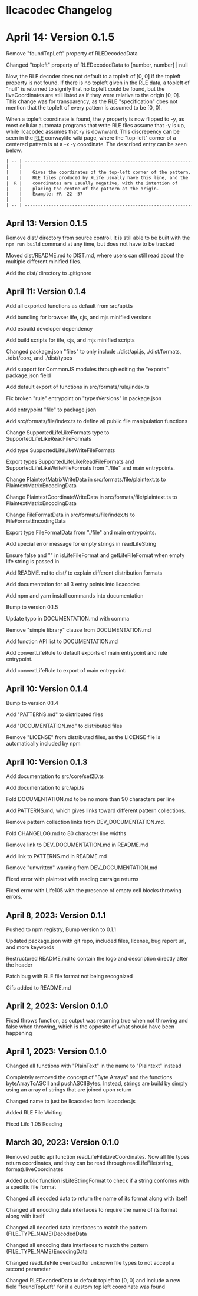 
# llcacodec Changelog

# April 14: Version 0.1.5

Remove "foundTopLeft" property of RLEDecodedData

Changed "topleft" property of RLEDecodedData to [number, number] | null

Now, the RLE decoder does not default to a topleft of [0, 0] if the topleft
property is not found. If there is no topleft given in the RLE data, a topleft
of "null" is returned to signify that no topleft could be found, but the
liveCoordinates are still listed as if they were relative to the origin [0, 0].
This change was for transparency, as the RLE "specification" does not mention
that the topleft of every pattern is assumed to be [0, 0].

When a topleft coordinate is found, the y property is now flipped to -y, as most
cellular automata programs that write RLE files assume that -y is up, while
llcacodec assumes that -y is downward. This discrepency can be seen in the
[RLE](https://conwaylife.com/wiki/Run_Length_Encoded) conwaylife wiki page,
where the "top-left" corner of a centered pattern
is at a -x -y coordinate. The described entry can be seen below.

```txt
| -- | ------------------------------------------------------------------- |  
|    |                                                                     |  
|    |    Gives the coordinates of the top-left corner of the pattern.     |  
|    |    RLE files produced by XLife usually have this line, and the      |  
|  R |    coordinates are usually negative, with the intention of          |  
|    |    placing the centre of the pattern at the origin.                 |  
|    |    Example: #R -22 -57                                              |  
|    |                                                                     |  
| -- | ------------------------------------------------------------------- |  
```

## April 13: Version 0.1.5

Remove dist/ directory from source control. It is still able to be built
with the ```npm run build``` command at any time, but does not have to be
tracked

Moved dist/README.md to DIST.md, where users can still read about the multiple
different minified files.

Add the dist/ directory to .gitignore

## April 11: Version 0.1.4

Add all exported functions as default from src/api.ts

Add bundling for browser iife, cjs, and mjs minified versions

Add esbuild developer dependency

Add build scripts for iife, cjs, and mjs minified scripts

Changed package.json "files" to only include ./dist/api.js, ./dist/formats,
./dist/core, and ./dist/types

Add support for CommonJS modules through editing the "exports"
package.json field

Add default export of functions in src/formats/rule/index.ts

Fix broken "rule" entrypoint on "typesVersions" in package.json

Add entrypoint "file" to package.json

Add src/formats/file/index.ts to define all public file manipulation functions

Change SupportedLifeLikeFormats type to SupportedLifeLikeReadFileFormats

Add type SupportedLifeLikeWriteFileFormats

Export types SupportedLifeLikeReadFileFormats and
SupportedLifeLikeWriteFileFormats from "./file" and main entrypoints.

Change PlaintextMatrixWriteData in src/formats/file/plaintext.ts
to PlaintextMatrixEncodingData

Change PlaintextCoordinateWriteData in src/formats/file/plaintext.ts
to PlaintextMatrixEncodingData

Change FileFormatData in src/formats/file/index.ts to FileFormatEncodingData

Export type FileFormatData from "./file" and main entrypoints.

Add special error message for empty strings in readLifeString

Ensure false and "" in isLifeFileFormat and getLifeFileFormat when empty
life string is passed in

Add README.md to dist/ to explain different distribution formats

Add documentation for all 3 entry points into llcacodec

Add npm and yarn install commands into documentation

Bump to version 0.1.5

Update typo in DOCUMENTATION.md with comma

Remove "simple library" clause from DOCUMENTATION.md

Add function API list to DOCUMENTATION.md

Add convertLifeRule to default exports of main entrypoint and rule entrypoint.

Add convertLifeRule to export of main entrypoint.

## April 10: Version 0.1.4

Bump to version 0.1.4

Add "PATTERNS.md" to distributed files

Add "DOCUMENTATION.md" to distributed files

Remove "LICENSE" from distributed files, as the LICENSE file is
automatically included by npm

## April 10: Version 0.1.3

Add documentation to src/core/set2D.ts

Add documentation to src/api.ts

Fold DOCUMENTATION.md to be no more than 90 characters per line

Add PATTERNS.md, which gives links toward different pattern collections.  

Remove pattern collection links from DEV_DOCUMENTATION.md.

Fold CHANGELOG.md to 80 character line widths

Remove link to DEV_DOCUMENTATION.md in README.md

Add link to PATTERNS.md in README.md

Remove "unwritten" warning from DEV_DOCUMENTATION.md

Fixed error with plaintext with reading carraige returns

Fixed error with Life105 with the presence of empty cell blocks throwing errors.

## April 8, 2023: Version 0.1.1

Pushed to npm registry, Bump version to 0.1.1

Updated package.json with git repo, included files, license, bug report url,
and more keywords

Restructured README.md to contain the logo and description directly after the
header

Patch bug with RLE file format not being recognized

Gifs added to README.md

## April 2, 2023: Version 0.1.0

Fixed throws function, as output was returning true when not throwing and false
when throwing, which is
the opposite of what should have been happening

## April 1, 2023: Version 0.1.0

Changed all functions with "PlainText" in the name to "Plaintext" instead

Completely removed the concept of "Byte Arrays" and the functions
byteArrayToASCII and pushASCIIBytes. Instead, strings are build by simply using
an array of strings that are joined upon return

Changed name to just be llcacodec from llcacodec.js

Added RLE File Writing

Fixed Life 1.05 Reading

## March 30, 2023: Version 0.1.0

Removed public api function readLifeFileLiveCoordinates. Now all file types
return coordinates, and they can be read through readLifeFile(string,
format).liveCoordinates

Added public function isLifeStringFormat to check if a string conforms with a
specific file format

Changed all decoded data to return the name of its format along with itself

Changed all encoding data interfaces to require the name of its format along
with itself

Changed all decoded data interfaces to match the pattern
(FILE_TYPE_NAME)DecodedData

Changed all encoding data interfaces to match the pattern
(FILE_TYPE_NAME)EncodingData

Changed readLifeFile overload for unknown file types to not accept a second
parameter

Changed RLEDecodedData to default topleft to [0, 0] and include a new field
"foundTopLeft" for if a custom top left coordinate was found
